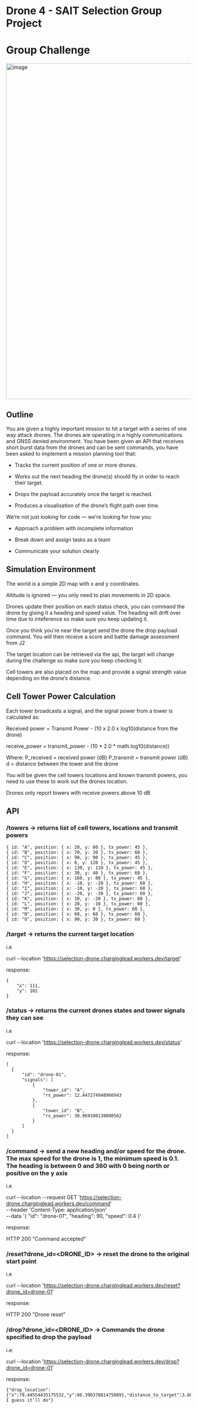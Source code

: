 # Drone 4 - SAIT Selection Group Project

# Group Challenge

<img width="959" height="914" alt="image" src="https://github.com/user-attachments/assets/909da1d9-40e9-4927-bf83-ef482a153826" />

## Outline

You are given a highly important mission to hit a target with a series of one way attack drones. The drones are operating in a highly communications and GNSS denied environment. 
You have been given an API that receives short burst data from the drones and can be sent commands, you have been asked to implement a mission planning tool that:

  - Tracks the current position of one or more drones.
  
  - Works out the next heading the drone(s) should fly in order to reach their target.
  
  - Drops the payload accurately once the target is reached.
  
  - Produces a visualisation of the drone’s flight path over time.

We’re not just looking for code — we’re looking for how you:

  - Approach a problem with incomplete information
  
  - Break down and assign tasks as a team
  
  - Communicate your solution clearly

## Simulation Environment

The world is a simple 2D map with x and y coordinates.

Altitude is ignored — you only need to plan movements in 2D space.

Drones update their position on each status check, you can command the drone by giving it a heading and speed value. The heading will drift over time due to inteference so make sure you keep updating it.

Once you think you're near the target send the drone the drop payload command. You will then receive a score and battle damage assessment from J2

The target location can be retrieved via the api, the target will change during the challenge so make sure you keep checking it.

Cell towers are also placed on the map and provide a signal strength value depending on the drone’s distance.

## Cell Tower Power Calculation

Each tower broadcasts a signal, and the signal power from a tower is calculated as:

Received power = Transmit Power - (10 x 2.0 x log10(distance from the drone)

receive_power ​= transmit_power - (10 * 2.0 * math.log10(distance))

Where:
P_received = received power (dB)
P_transmit = transmit power (dB)
d = distance between the tower and the drone

You will be given the cell towers locations and known transmit powers, you need to use these to work out the drones location.

Drones only report towers with receive powers above 10 dB

## API

### /towers -> returns list of cell towers, locations and transmit powers

    { id: "A", position: { x: 20, y: 80 }, tx_power: 45 },
    { id: "B", position: { x: 70, y: 30 }, tx_power: 60 },
    { id: "C", position: { x: 90, y: 90 }, tx_power: 45 },
    { id: "D", position: { x: 0, y: 120 }, tx_power: 45 },
    { id: "E", position: { x: 130, y: 110 }, tx_power: 45 },
    { id: "F", position: { x: 30, y: 40 }, tx_power: 60 },
    { id: "G", position: { x: 160, y: 80 }, tx_power: 45 },
    { id: "H", position: { x: -10, y: -20 }, tx_power: 60 },
    { id: "I", position: { x: -10, y: -20 }, tx_power: 60 },
    { id: "J", position: { x: -20, y: -30 }, tx_power: 60 },
    { id: "K", position: { x: 10, y: -20 }, tx_power: 60 },
    { id: "L", position: { x: 20, y: -10 }, tx_power: 60 },
    { id: "M", position: { x: 30, y: 0 }, tx_power: 60 },
    { id: "N", position: { x: 60, y: 60 }, tx_power: 60 },
    { id: "O", position: { x: 90, y: 30 }, tx_power: 60 }

### /target -> returns the current target location

i.e

curl --location 'https://selection-drone.charginglead.workers.dev/target'

response:
    
    {
        "x": 111,
        "y": 101
    }

### /status → returns the current drones states and tower signals they can see

  i.e

  curl --location 'https://selection-drone.charginglead.workers.dev/status'

  response:

    [
      {
          "id": "drone-01",
          "signals": [
              {
                  "tower_id": "A",
                  "rx_power": 12.447274948966943
              },
              {
                  "tower_id": "B",
                  "rx_power": 30.969100130080562
              }
          ]
      }
    ]

### /command → send a new heading and/or speed for the drone. The max speed for the drone is 1, the minimum speed is 0.1. The heading is between 0 and 360 with 0 being north or positive on the y axis

  i.e
  
  curl --location --request GET 'https://selection-drone.charginglead.workers.dev/command' \
  --header 'Content-Type: application/json' \
  --data '{
      "id": "drone-01",
      "heading": 90,
      "speed": 0.4
  }'

  response:

  HTTP 200 "Command accepted"

### /reset?drone_id=<DRONE_ID>  → reset the drone to the original start point

  i.e

  curl --location 'https://selection-drone.charginglead.workers.dev/reset?drone_id=drone-01'

  response:

  HTTP 200 "Drone reset"

### /drop?drone_id=<DRONE_ID> -> Commands the drone specified to drop the payload

  i.e:

  curl --location 'https://selection-drone.charginglead.workers.dev/drop?drone_id=drone-01'

  response:

    {"drop_location":{"x":79.44554435175532,"y":86.39037881475089},"distance_to_target":3.6063545229002467,"score":48613,"bda":"Eh I guess it'll do"}
      
    

